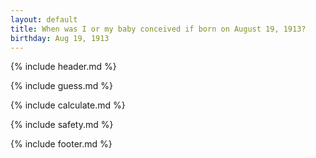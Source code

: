 ```yaml
---
layout: default
title: When was I or my baby conceived if born on August 19, 1913?
birthday: Aug 19, 1913
---
```


{% include header.md %}

{% include guess.md %}

{% include calculate.md %}

{% include safety.md %}

{% include footer.md %}



